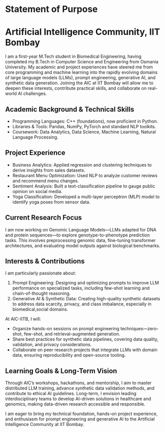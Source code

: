 # Statement of Purpose  
# Artificial Intelligence Community, IIT Bombay  

I am a first-year M.Tech student in Biomedical Engineering, having completed my B.Tech in Computer Science and Engineering from Osmania University. My academic and project experiences have steered me from core programming and machine learning into the rapidly evolving domains of large language models (LLMs), prompt engineering, generative AI, and synthetic data generation. Joining the AIC at IIT Bombay will allow me to deepen these interests, contribute practical skills, and collaborate on real-world AI challenges.  

## Academic Background & Technical Skills  
-  Programming Languages: C++ (foundations), now proficient in Python.  
-  Libraries & Tools: Pandas, NumPy, PyTorch and standard NLP toolkits.  
-  Coursework: Data Analytics, Data Science, Machine Learning, Natural Language Processing.  

## Project Experience  
-  Business Analytics: Applied regression and clustering techniques to derive insights from sales datasets.  
-  Restaurant Menu Optimization: Used NLP to analyze customer reviews and recommend menu changes.  
-  Sentiment Analysis: Built a text-classification pipeline to gauge public opinion on social media.  
-  Yoga Classification: Developed a multi-layer perceptron (MLP) model to identify yoga poses from sensor data.  

## Current Research Focus  
I am now working on Genomic Language Models—LLMs adapted for DNA and protein sequences—to explore genotype-to-phenotype prediction tasks. This involves preprocessing genomic data, fine-tuning transformer architectures, and evaluating model outputs against biological benchmarks.  

## Interests & Contributions  
I am particularly passionate about:  
1. Prompt Engineering: Designing and optimizing prompts to improve LLM performance on specialized tasks, including few-shot learning and chain-of-thought reasoning.  
2. Generative AI & Synthetic Data: Creating high-quality synthetic datasets to address data scarcity, privacy, and class imbalance, especially in biomedical,social domains.  

At AIC-IITB, I will:  
-  Organize hands-on sessions on prompt engineering techniques—zero-shot, few-shot, and retrieval-augmented generation.  
-  Share best practices for synthetic data pipelines, covering data quality, validation, and privacy considerations.  
-  Collaborate on peer research projects that integrate LLMs with domain data, ensuring reproducibility and open-source tooling.  

## Learning Goals & Long-Term Vision  
Through AIC’s workshops, hackathons, and mentorship, I aim to master distributed LLM training, advance synthetic data validation methods, and contribute to ethical AI guidelines. Long-term, I envision leading interdisciplinary teams to develop AI-driven solutions in healthcare and genomics, making data-driven research accessible and responsible.  

I am eager to bring my technical foundation, hands-on project experience, and enthusiasm for prompt engineering and generative AI to the Artificial Intelligence Community at IIT Bombay.


